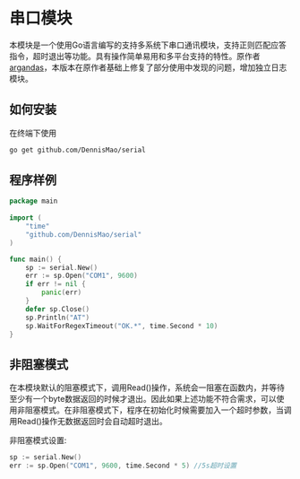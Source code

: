 # 串口模块

本模块是一个使用Go语言编写的支持多系统下串口通讯模块，支持正则匹配应答指令，超时退出等功能。具有操作简单易用和多平台支持的特性。原作者[argandas](https://github.com/argandas)，本版本在原作者基础上修复了部分使用中发现的问题，增加独立日志模块。

## 如何安装

在终端下使用

```bash
go get github.com/DennisMao/serial
```

## 程序样例

```go
package main
 
import (
	"time"
	"github.com/DennisMao/serial"
)

func main() {
    sp := serial.New()
    err := sp.Open("COM1", 9600)
    if err != nil {
        panic(err)
    }
    defer sp.Close()
    sp.Println("AT")
    sp.WaitForRegexTimeout("OK.*", time.Second * 10)
}
```

## 非阻塞模式

在本模块默认的阻塞模式下，调用Read()操作，系统会一阻塞在函数内，并等待至少有一个byte数据返回的时候才退出。因此如果上述功能不符合需求，可以使用非阻塞模式。在非阻塞模式下，程序在初始化时候需要加入一个超时参数，当调用Read()操作无数据返回时会自动超时退出。

非阻塞模式设置:
```go
sp := serial.New()
err := sp.Open("COM1", 9600, time.Second * 5) //5s超时设置
```
